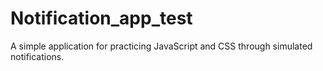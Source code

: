 # Notification_app_test

A simple application for practicing JavaScript and CSS through simulated notifications.
